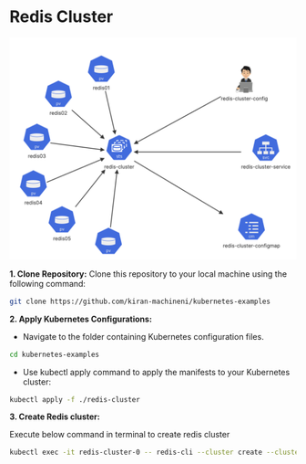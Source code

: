 # Redis Cluster

![redis-cluster-k8s-architecture](image.png)

**1. Clone Repository:** Clone this repository to your local machine using the
following command:

```bash
git clone https://github.com/kiran-machineni/kubernetes-examples
```

**2. Apply Kubernetes Configurations:**

- Navigate to the folder containing Kubernetes configuration files.

```bash
cd kubernetes-examples
```

- Use kubectl apply command to apply the manifests to your Kubernetes cluster:

```bash
kubectl apply -f ./redis-cluster
```

**3. Create Redis cluster:**

Execute below command in terminal to create redis cluster

```bash
kubectl exec -it redis-cluster-0 -- redis-cli --cluster create --cluster-replicas 1 $(kubectl get pods -l app=redis-cluster -o jsonpath='{range.items[*]}{.status.podIP}:6379 {end}')
```
